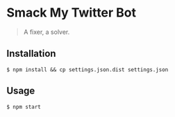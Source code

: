 # Smack My Twitter Bot

> A fixer, a solver.

## Installation

```console
$ npm install && cp settings.json.dist settings.json
```

## Usage

```console
$ npm start
```
